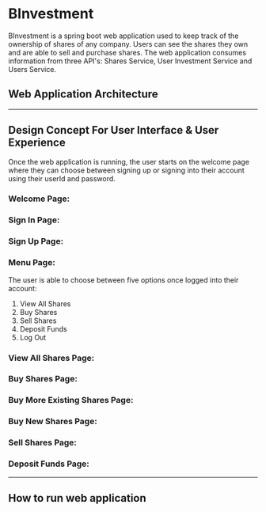 # BInvestment
BInvestment is a spring boot web application used to keep track of the ownership of shares of any company. Users can see the shares they own and are able to sell and purchase shares. The web application consumes information from three API's: Shares Service, User Investment Service and Users Service. 

## Web Application Architecture


___
## Design Concept For User Interface & User Experience 
Once the web application is running, the user starts on the welcome page where they can choose between signing up or signing into their account using their userId and password. 

### Welcome Page: 


### Sign In Page: 


### Sign Up Page:


### Menu Page: 
The user is able to choose between five options once logged into their account: 
1. View All Shares 
2. Buy Shares 
3. Sell Shares
4. Deposit Funds 
5. Log Out


### View All Shares Page:

### Buy Shares Page:

### Buy More Existing Shares Page: 

### Buy New Shares Page:

### Sell Shares Page:

### Deposit Funds Page:


___

## How to run web application

